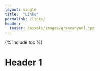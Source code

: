 ```yaml
---
layout: single
title:  "Links"
permalink: /links/
header:
  teaser: /assets/images/grancanyon1.jpg
---
```


{% include toc %}

# Header 1


